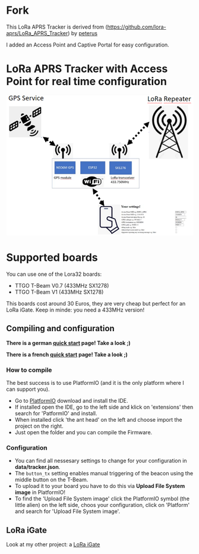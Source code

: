 
# Fork 

This LoRa APRS Tracker is derived from (https://github.com/lora-aprs/LoRa_APRS_Tracker) by [peterus](https://github.com/lora-aprs/LoRa_APRS_Tracker/commits?author=peterus)

I added an Access Point and Captive Portal for easy configuration. 

# LoRa APRS Tracker with Access Point for real time configuration 

![TTGO T-Beam](images/block_diagram.png)

# Supported boards

You can use one of the Lora32 boards:

* TTGO T-Beam V0.7 (433MHz SX1278)
* TTGO T-Beam V1 (433MHz SX1278)

This boards cost around 30 Euros, they are very cheap but perfect for an LoRa iGate.
Keep in minde: you need a 433MHz version!

## Compiling and configuration

**There is a german [quick start](https://www.lora-aprs.info/docs/LoRa_APRS_iGate/quick-start-guide/) page! Take a look ;)**

**There is a french [quick start](http://www.f5kmy.fr/spip.php?article509) page! Take a look ;)**

### How to compile

The best success is to use PlatformIO (and it is the only platform where I can support you). 

* Go to [PlatformIO](https://platformio.org/) download and install the IDE. 
* If installed open the IDE, go to the left side and klick on 'extensions' then search for 'PatformIO' and install.
* When installed click 'the ant head' on the left and choose import the project on the right.
* Just open the folder and you can compile the Firmware.

### Configuration

* You can find all nessesary settings to change for your configuration in **data/tracker.json**.
* The `button_tx` setting enables manual triggering of the beacon using the middle button on the T-Beam.
* To upload it to your board you have to do this via **Upload File System image** in PlatformIO!
* To find the 'Upload File System image' click the PlatformIO symbol (the little alien) on the left side, choos your configuration, click on 'Platform' and search for 'Upload File System image'.

## LoRa iGate

Look at my other project: a [LoRa iGate](https://github.com/peterus/LoRa_APRS_iGate)
